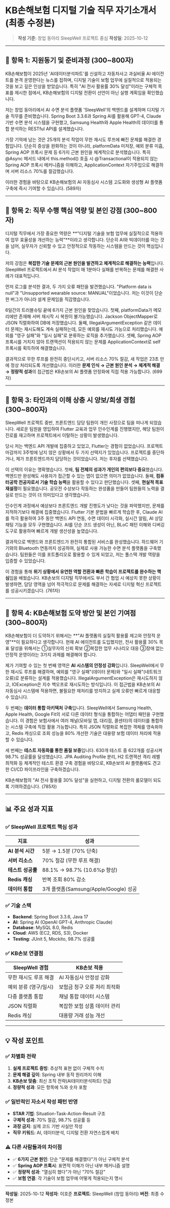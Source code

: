 # KB손해보험 디지털 기술 직무 자기소개서 (최종 수정본)

> **작성 기준**: 창업 동아리 SleepWell 프로젝트 중심
> **작성일**: 2025-10-12

---

## 📝 항목 1: 지원동기 및 준비과정 (300~800자)

KB손해보험이 2025년 'AI데이터분석파트'를 신설하고 자동차사고 과실비율 AI 에이전트를 본격 운영한다는 뉴스를 접하며, 디지털 기술이 보험 업무에 실질적으로 적용되는 것을 보고 깊은 인상을 받았습니다. 특히 "AI 전사 활용률 30% 달성"이라는 구체적 목표를 제시한 점에서, KB손해보험의 디지털 전환이 선언이 아닌 실행 계획임을 확인했습니다.

저는 창업 동아리에서 AI 수면 분석 플랫폼 'SleepWell'의 백엔드를 설계하며 디지털 기술 직무를 준비했습니다. Spring Boot 3.3.6과 Spring AI를 활용해 GPT-4, Claude 기반 수면 분석 시스템을 구현했고, Samsung Health와 Apple Health의 데이터를 통합 분석하는 RESTful API를 설계했습니다.

가장 기억에 남는 것은 25개의 분석 작업이 무한 재시도 루프에 빠진 문제를 해결한 경험입니다. 단순히 증상을 완화하는 것이 아니라, platformData 미저장, 예외 분류 미흡, Spring AOP 프록시 문제 등 6가지 근본 원인을 체계적으로 분석했습니다. 특히 @Async 메서드 내에서 this.method() 호출 시 @Transactional이 적용되지 않는 Spring AOP 프록시 메커니즘을 이해하고, ApplicationContext 자기주입으로 해결하며 서버 리소스 70%를 절감했습니다.

이러한 경험을 바탕으로 KB손해보험의 AI 자동심사 시스템 고도화와 생성형 AI 플랫폼 구축에 즉시 기여할 수 있습니다. (589자)

---

## 📝 항목 2: 직무 수행 핵심 역량 및 본인 강점 (300~800자)

디지털 직무에서 가장 중요한 역량은 **"디지털 기술을 보험 업무에 실질적으로 적용하여 업무 효율성을 개선하는 능력"**이라고 생각합니다. 단순히 AI와 빅데이터를 아는 것을 넘어, 실무자가 신뢰할 수 있고 안정적으로 작동하는 시스템을 만드는 것이 핵심입니다.

저의 강점은 **복잡한 기술 문제의 근본 원인을 발견하고 체계적으로 해결하는 능력**입니다. SleepWell 프로젝트에서 AI 분석 작업이 매 1분마다 실패를 반복하는 문제를 해결한 사례가 대표적입니다.

먼저 로그를 분석한 결과, 두 가지 오류 패턴을 발견했습니다. "Platform data is null"과 "Unsupported wearable source: MANUAL"이었습니다. 저는 이것이 단순한 버그가 아니라 설계 문제임을 직감했습니다.

6일간의 트러블슈팅 끝에 6가지 근본 원인을 찾았습니다. 첫째, platformData가 메모리에만 존재해 서버 재시작 시 복원이 불가능했습니다. Jackson ObjectMapper로 JSON 직렬화하여 DB에 저장했습니다. 둘째, IllegalArgumentException 같은 데이터 문제는 재시도해도 계속 실패하는데, 모든 예외를 재시도 가능으로 처리했습니다. 예외를 "영구 실패"와 "일시 실패"로 분류하는 로직을 추가했습니다. 셋째, Spring AOP 프록시를 거치지 않아 트랜잭션이 적용되지 않는 문제를 ApplicationContext로 self 프록시를 획득하여 해결했습니다.

결과적으로 무한 루프를 완전히 중단시키고, 서버 리소스 70% 절감, 새 작업은 23초 만에 정상 처리되도록 개선했습니다. 이러한 **문제 인식 → 근본 원인 분석 → 체계적 해결 → 정량적 성과**의 접근법은 KB손보의 AI 플랫폼 안정화에 직접 적용 가능합니다. (699자)

---

## 📝 항목 3: 타인과의 이해 상충 시 양보/희생 경험 (300~800자)

SleepWell 프로젝트 중반, 프론트엔드 담당 팀원이 개인 사정으로 팀을 떠나게 되었습니다. 새로운 팀원을 영입하여 Flutter 교육과 업무 인수인계를 진행했지만, 해당 팀원이 진로를 재고하며 프로젝트에서 이탈하는 상황이 발생했습니다.

당시 저는 백엔드 API 개발에 집중하고 있었고, Flutter는 경험이 없었습니다. 프로젝트 마감까지 3주밖에 남지 않은 상황에서 두 가지 선택지가 있었습니다. 프로젝트를 중단하거나, 제가 프론트엔드까지 담당하는 것이었습니다. 저는 후자를 선택했습니다.

이 선택의 이유는 명확했습니다. 첫째, **팀 전체의 성과가 개인의 편의보다 중요**했습니다. 백엔드만 완성해도 사용자가 접근할 수 있는 앱이 없으면 의미가 없었습니다. 둘째, **컴퓨터공학 전공자로서 기술 학습 능력**을 활용할 수 있다고 판단했습니다. 셋째, **현실적 목표 재설정**이 필요했습니다. 공모전 수상보다 작동하는 완성품을 만들어 팀원들의 노력을 결실로 만드는 것이 더 의미있다고 생각했습니다.

인수인계 과정에서 예상보다 프론트엔드 개발 진행도가 낮다는 것을 파악했지만, 문제를 지적하기보다 해결에 집중했습니다. Flutter 기본 문법을 빠르게 학습한 후, Claude AI를 적극 활용하여 3주 동안 백엔드 API 연동, 수면 데이터 시각화, 실시간 알림, AI 상담 채팅 기능을 모두 구현했습니다. AI를 단순 코드 생성이 아닌, BLoC 패턴 이해와 디버깅 도구로 활용하며 빠르게 개발 생산성을 높였습니다.

결과적으로 백엔드와 프론트엔드가 완전히 통합된 서비스를 완성했습니다. 하드웨어 기기와의 Bluetooth 연동까지 성공하여, 실제로 사용 가능한 수면 분석 플랫폼을 구축했습니다. 팀원들은 이를 포트폴리오로 활용할 수 있게 되었고, 저는 풀스택 개발 역량을 입증할 수 있었습니다.

이 경험을 통해 **위기 상황에서 유연한 역할 전환과 빠른 학습이 프로젝트를 완수하는 핵심**임을 배웠습니다. KB손보의 디지털 직무에서도 부서 간 협업 시 예상치 못한 상황이 발생하면, 담당 영역을 넘어 적극적으로 문제를 해결하는 자세로 디지털 혁신 프로젝트를 성공시키겠습니다. (761자)

---

## 📝 항목 4: KB손해보험 도약 방안 및 본인 기여점 (300~800자)

KB손해보험이 더 도약하기 위해서는 **"AI 플랫폼의 실질적 활용률 제고와 안정적 운영"**이 필요하다고 생각합니다. 현재 AI 에이전트를 도입했지만, 전사 활용률 30% 목표 달성을 위해서는 ①실무자의 신뢰 확보 ②복잡한 업무 시나리오 대응 ③장애 없는 안정적 운영이라는 3가지 과제를 해결해야 합니다.

제가 기여할 수 있는 첫 번째 영역은 **AI 시스템의 안정성 강화**입니다. SleepWell에서 무한 재시도 루프를 해결하며, 예외를 "영구 실패"(데이터 문제)와 "일시 실패"(네트워크 오류)로 분류하는 설계를 적용했습니다. IllegalArgumentException은 재시도하지 않고, IOException은 지수 백오프로 재시도하는 방식입니다. 이 접근법을 KB손보의 AI 자동심사 시스템에 적용하면, 불필요한 재처리를 방지하고 실제 오류만 빠르게 대응할 수 있습니다.

두 번째는 **데이터 통합 아키텍처 구축**입니다. SleepWell에서 Samsung Health, Apple Health, Google Fit의 서로 다른 데이터 형식을 통합하는 어댑터 패턴을 구현했습니다. 이 경험은 보험사에서 여러 채널(모바일 앱, 대리점, 콜센터)의 데이터를 통합하는 시스템 구축에 직접 활용 가능합니다. 특히 JSON 직렬화로 복잡한 객체를 영속화하고, Redis 캐싱으로 조회 성능을 80% 개선한 기술은 대용량 보험 데이터 처리에 적용할 수 있습니다.

세 번째는 **테스트 자동화를 통한 품질 보증**입니다. 630개 테스트 중 622개를 성공시켜 98.7% 성공률을 달성했습니다. JPA Auditing Profile 분리, H2 트랜잭션 격리 레벨 최적화 등 체계적인 테스트 환경 구축 경험을 바탕으로, KB손보의 AI 플랫폼에도 견고한 CI/CD 파이프라인을 구축하겠습니다.

KB손해보험의 "AI 전사 활용률 30% 달성"을 실현하고, 디지털 전환의 롤모델이 되도록 기여하겠습니다. (785자)

---

## 📊 주요 성과 지표

### ✅ SleepWell 프로젝트 핵심 성과

| 지표 | 성과 |
|------|------|
| **AI 분석 시간** | 5분 → 1.5분 (70% 단축) |
| **서버 리소스** | 70% 절감 (무한 루프 해결) |
| **테스트 성공률** | 88.1% → 98.7% (10.6%p 향상) |
| **Redis 캐싱** | 반복 조회 80% 감소 |
| **데이터 통합** | 3개 플랫폼(Samsung/Apple/Google) 성공 |

### ✅ 기술 스택

- **Backend**: Spring Boot 3.3.6, Java 17
- **AI**: Spring AI (OpenAI GPT-4, Anthropic Claude)
- **Database**: MySQL 8.0, Redis
- **Cloud**: AWS (EC2, RDS, S3), Docker
- **Testing**: JUnit 5, Mockito, 98.7% 성공률

### ✅ KB손보 연결점

| SleepWell 경험 | KB손보 적용 |
|---------------|------------|
| 무한 재시도 루프 해결 | AI 자동심사 안정성 강화 |
| 예외 분류 (영구/일시) | 보험금 청구 오류 처리 최적화 |
| 다중 플랫폼 통합 | 채널 통합 데이터 시스템 |
| JSON 직렬화 | 복잡한 보험 상품 데이터 관리 |
| Redis 캐싱 | 대용량 거래 성능 개선 |

---

## 💡 작성 포인트

### ✅ 차별화 전략
1. **실제 프로젝트 증빙**: 추상적 표현 없이 구체적 수치
2. **문제 해결 깊이**: Spring 내부 동작 원리까지 이해
3. **KB손보 맞춤**: 최신 조직 전략(AI데이터분석파트) 언급
4. **정량적 성과**: 모든 항목에 %와 숫자 포함

### ✅ 일반적인 자소서 작성 패턴 반영
- **STAR 기법**: Situation-Task-Action-Result 구조
- **구체적 성과**: 70% 절감, 98.7% 성공률 등
- **과장 금지**: 실제 코드 기반 사실만 작성
- **직무 키워드**: AI, 데이터분석, 디지털 전환 자연스럽게 배치

### ⚠️ 다른 사람들과의 차이점
- ✅ **6가지 근본 원인**: 단순 "문제를 해결했다"가 아닌 구체적 분석
- ✅ **Spring AOP 프록시**: 표면적 이해가 아닌 내부 메커니즘 설명
- ✅ **정량적 성과**: "열심히 했다"가 아닌 "70% 절감"
- ✅ **보험 연결**: 각 기술이 보험 업무에 어떻게 적용되는지 명시

---

**작성일**: 2025-10-12
**작성자**: 이호준
**프로젝트**: SleepWell (창업 동아리)
**버전**: 최종 수정본
